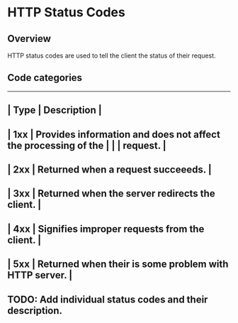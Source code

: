 # HTTP Status Codes

## Overview
HTTP status codes are used to tell the client the status of their request.

## Code categories
-------------------------------------------------------------------------------
| Type     | Description                                                      |
-------------------------------------------------------------------------------
| 1xx      | Provides information and does not affect the processing of the   |
|          | request.                                                         |
-------------------------------------------------------------------------------
| 2xx      | Returned when a request succeeeds.                               |
-------------------------------------------------------------------------------
| 3xx      | Returned when the server redirects the client.                   |
-------------------------------------------------------------------------------
| 4xx      | Signifies improper requests from the client.                     |
-------------------------------------------------------------------------------
| 5xx      | Returned when their is some problem with HTTP server.            |
-------------------------------------------------------------------------------

## TODO: Add individual status codes and their description.
